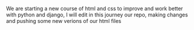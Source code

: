 We are starting a new course of html and css to improve and work better with python and django,
I will edit in this journey our repo, making changes and pushing some new verions of our html files
